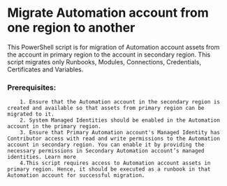 # Migrate Automation account from one region to another
This PowerShell script is for migration of Automation account assets from the account in primary region to the account in secondary region. This script migrates only Runbooks, Modules, Connections, Credentials, Certificates and Variables.
### Prerequisites:
		1. Ensure that the Automation account in the secondary region is created and available so that assets from primary region can be migrated to it.
		2. System Managed Identities should be enabled in the Automation account in the primary region.
		3. Ensure that Primary Automation account's Managed Identity has Contributor access with read and write permissions to the Automation account in secondary region. You can enable it by providing the necessary permissions in Secondary Automation account’s managed identities. Learn more
		4.This script requires access to Automation account assets in primary region. Hence, it should be executed as a runbook in that Automation account for successful migration.
